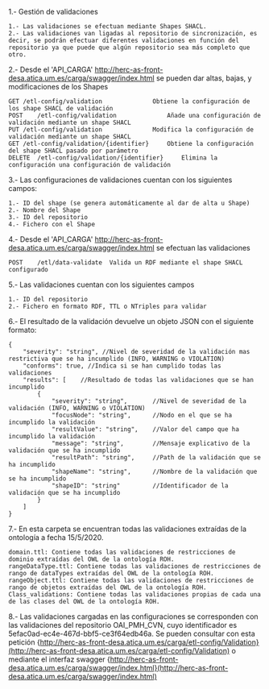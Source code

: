 1.- Gestión de validaciones

	1.- Las validaciones se efectuan mediante Shapes SHACL.	
	2.- Las validaciones van ligadas al repositorio de sincronización, es decir, se podrán efectuar diferentes validaciones en función del repositorio ya que puede que algún repositorio sea más completo que otro.

2.- Desde el 'API_CARGA' http://herc-as-front-desa.atica.um.es/carga/swagger/index.html se pueden dar altas, bajas, y modificaciones de los Shapes

	GET	/etl-config/validation 				Obtiene la configuración de los shape SHACL de validación	
	POST 	/etl-config/validation				Añade una configuración de validación mediante un shape SHACL
	PUT	/etl-config/validation				Modifica la configuración de validación mediante un shape SHACL
	GET	/etl-config/validation/{identifier}		Obtiene la configuración del shape SHACL pasado por parámetro
	DELETE	/etl-config/validation/{identifier}		Elimina la configuración una configuración de validación

3.- Las configuraciones de validaciones cuentan con los siguientes campos:

	1.- ID del shape (se genera automáticamente al dar de alta u Shape)
	2.- Nombre del Shape
	3.- ID del repositorio
	4.- Fichero con el Shape
	
4.-	Desde el 'API_CARGA' http://herc-as-front-desa.atica.um.es/carga/swagger/index.html se efectuan las validaciones

	POST	/etl/data-validate	Valida un RDF mediante el shape SHACL configurado

5.- Las validaciones cuentan con los siguientes campos

	1.- ID del repositorio
	2.- Fichero en formato RDF, TTL o NTriples para validar
	
6.- El resultado de la validación devuelve un objeto JSON con el siguiente formato:

	{
		"severity": "string", //Nivel de severidad de la validación mas restrictiva que se ha incumplido (INFO, WARNING o VIOLATION)
		"conforms": true, //Indica si se han cumplido todas las validaciones
		"results": [	//Resultado de todas las validaciones que se han incumplido
			{
				"severity": "string",		//Nivel de severidad de la validación (INFO, WARNING o VIOLATION)
				"focusNode": "string",		//Nodo en el que se ha incumplido la validación
				"resultValue": "string",	//Valor del campo que ha incumplido la validación
				"message": "string",		//Mensaje explicativo de la validación que se ha incumplido
				"resultPath": "string",		//Path de la validación que se ha incumplido
				"shapeName": "string",		//Nombre de la validación que se ha incumplido
				"shapeID": "string"			//Identificador de la validación que se ha incumplido
			}
		]
	}
	
7.- En esta carpeta se encuentran todas las validaciones extraídas de la ontología a fecha 15/5/2020.

	domain.ttl: Contiene todas las validaciones de restricciones de dominio extraídas del OWL de la ontología ROH.
	rangeDataType.ttl: Contiene todas las validaciones de restricciones de rango de dataTypes extraídas del OWL de la ontología ROH.
	rangeObject.ttl: Contiene todas las validaciones de restricciones de rango de objetos extraídas del OWL de la ontología ROH.
	Class_validations: Contiene todas las validaciones propias de cada una de las clases del OWL de la ontología ROH.
	
8.- Las validaciones cargadas en las configuraciones se corresponden con las validaciones del repositorio OAI_PMH_CVN, cuyo identificador es 5efac0ad-ec4e-467d-bbf5-ce3f64edb46a.
	Se pueden consultar con esta petición {http://herc-as-front-desa.atica.um.es/carga/etl-config/Validation}(http://herc-as-front-desa.atica.um.es/carga/etl-config/Validation) o mediante el interfaz swagger {http://herc-as-front-desa.atica.um.es/carga/swagger/index.html}(http://herc-as-front-desa.atica.um.es/carga/swagger/index.html)

	

